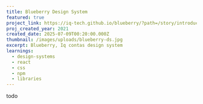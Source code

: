 ```yaml
---
title: Blueberry Design System
featured: true
project_link: https://iq-tech.github.io/blueberry/?path=/story/introduction--page
proj_created_year: 2021
created_date: 2025-07-09T00:20:00.000Z
thumbnail: /images/uploads/blueberry-ds.jpg
excerpt: Blueberry, Iq contas design system
learnings:
  - design-systems
  - react
  - css
  - npm
  - libraries
---
```

todo
